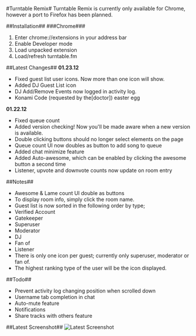 #Turntable Remix#
Turntable Remix is currently only available for Chrome, however a port to Firefox has been planned.

##Installation##
###Chrome###
1. Enter chrome://extensions in your address bar
2. Enable Developer mode
3. Load unpacked extension
4. Load/refresh turntable.fm

##Latest Changes##
**01.23.12**

* Fixed guest list user icons. Now more than one icon will show.
* Added DJ Guest List icon
* DJ Add/Remove Events now logged in activity log.
* Konami Code (requested by the[doctor]) easter egg

**01.22.12**

* Fixed queue count
* Added version checking! Now you'll be made aware when a new version is available.
* Double clicking buttons should no longer select elements on the page
* Queue count UI now doubles as button to add song to queue
* Added chat minimize feature 
* Added Auto-awesome, which can be enabled by clicking the awesome button a second time
* Listener, upvote and downvote counts now update on room entry


##Notes##
* Awesome & Lame count UI double as buttons
* To display room info, simply click the room name.
* Guest list is now sorted in the following order by type;
 * Verified Account
 * Gatekeeper
 * Superuser
 * Moderator
 * DJ 
 * Fan of
 * Listener
* There is only one icon per guest; currently only superuser, moderator or fan of.
* The highest ranking type of the user will be the icon displayed.

##Todo##
* Prevent activity log changing position when scrolled down
* Username tab completion in chat
* Auto-mute feature
* Notifications
* Share tracks with others feature

##Latest Screenshot##
![Latest Screenshot](http://i.imgur.com/xt9ub.jpg)
